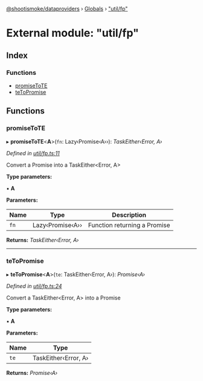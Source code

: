 [@shootismoke/dataproviders](../README.md) › [Globals](../globals.md) › ["util/fp"](_util_fp_.md)

# External module: "util/fp"

## Index

### Functions

* [promiseToTE](_util_fp_.md#promisetote)
* [teToPromise](_util_fp_.md#tetopromise)

## Functions

###  promiseToTE

▸ **promiseToTE**<**A**>(`fn`: Lazy‹Promise‹A››): *TaskEither‹Error, A›*

*Defined in [util/fp.ts:11](https://github.com/shootismoke/common/blob/abfb8ac/packages/dataproviders/src/util/fp.ts#L11)*

Convert a Promise<A> into a TaskEither<Error, A>

**Type parameters:**

▪ **A**

**Parameters:**

Name | Type | Description |
------ | ------ | ------ |
`fn` | Lazy‹Promise‹A›› | Function returning a Promise  |

**Returns:** *TaskEither‹Error, A›*

___

###  teToPromise

▸ **teToPromise**<**A**>(`te`: TaskEither‹Error, A›): *Promise‹A›*

*Defined in [util/fp.ts:24](https://github.com/shootismoke/common/blob/abfb8ac/packages/dataproviders/src/util/fp.ts#L24)*

Convert a TaskEither<Error, A> into a Promise<A>

**Type parameters:**

▪ **A**

**Parameters:**

Name | Type |
------ | ------ |
`te` | TaskEither‹Error, A› |

**Returns:** *Promise‹A›*

